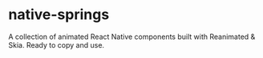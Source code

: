 # native-springs
A collection of animated React Native components built with Reanimated &amp; Skia. Ready to copy and use.
